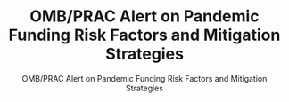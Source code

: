 ---
layout: resources-landing
title: "OMB/PRAC Alert on Pandemic Funding Risk Factors and Mitigation Strategies"
subtitle: "OMB/PRAC Alert on Pandemic Funding Risk Factors and Mitigation Strategies"
external_link: https://www.pandemicoversight.gov/media/file/omb-and-prac-payment-integrity-alert
filters: major-legislation cfoc guidance omb 2021
fiscal_year: 2021
---